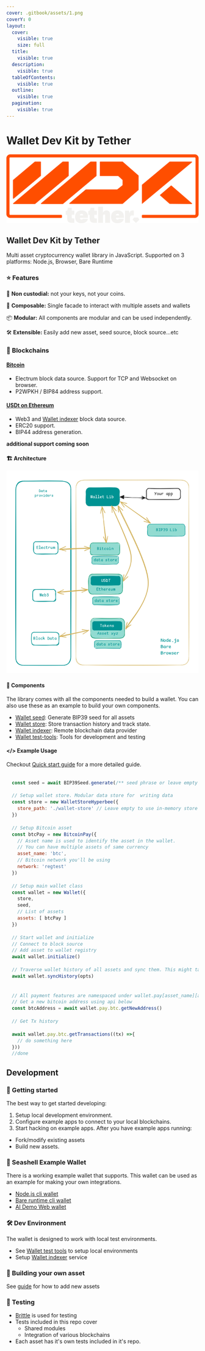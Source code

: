 ```yaml
---
cover: .gitbook/assets/1.png
coverY: 0
layout:
  cover:
    visible: true
    size: full
  title:
    visible: true
  description:
    visible: true
  tableOfContents:
    visible: true
  outline:
    visible: true
  pagination:
    visible: true
---
```


# Wallet Dev Kit by Tether

[![](assets/logo.png)](https://github.com/tetherto/lib-wallet)

## Wallet Dev Kit by Tether

Multi asset cryptocurrency wallet library in JavaScript. Supported on 3 platforms: Node.js, Browser, Bare Runtime

### ⭐ Features

🔑 **Non custodial:** not your keys, not your coins.

🧩 **Composable:** Single facade to interact with multiple assets and wallets

📦 **Modular:** All components are modular and can be used independently.

🛠️ **Extensible:** Easily add new asset, seed source, block source...etc

### 🔗 Blockchains

#### [Bitcoin](blockchains/wallet-pay-btc.md)

* Electrum block data source. Support for TCP and Websocket on browser.
* P2WPKH / BIP84 address support.

#### [USDt on Ethereum](blockchains/wallet-pay-eth-erc20.md)

* Web3 and [Wallet indexer](components/wallet-indexer.md) block data source.
* ERC20 support.
* BIP44 address generation.

**additional support coming soon**

#### 🏗️ Architecture

![Architecture](assets/architecture.png)

#### 🧩 Components

The library comes with all the components needed to build a wallet. You can also use these as an example to build your own components.

* [Wallet seed](components/wallet-seed.md): Generate BIP39 seed for all assets
* [Wallet store](components/wallet-store.md): Store transaction history and track state.
* [Wallet indexer](components/wallet-indexer.md): Remote blockchain data provider
* [Wallet test-tools](components/wallet-test-tools.md): Tools for development and testing

#### **\</>** Example Usage

Checkout [Quick start guide](guides/getting-started.md) for a more detailed guide.

```javascript

  const seed = await BIP39Seed.generate(/** seed phrase or leave empty to generate one */)

  // Setup wallet store. Modular data store for  writing data
  const store = new WalletStoreHyperbee({
    store_path: './wallet-store' // Leave empty to use in-memory store
  })

  // Setup Bitcoin asset
  const btcPay = new BitcoinPay({
    // Asset name is used to identify the asset in the wallet.
    // You can have multiple assets of same currency
    asset_name: 'btc',
    // Bitcoin network you'll be using
    network: 'regtest'
  })

  // Setup main wallet class
  const wallet = new Wallet({
    store,
    seed,
    // List of assets 
    assets: [ btcPay ]
  })

  // Start wallet and initialize
  // Connect to block source 
  // Add asset to wallet registry 
  await wallet.initialize()

  // Traverse wallet history of all assets and sync them. This might take a while depending on wallet size 
  await wallet.syncHistory(opts)


  // All payment features are namespaced under wallet.pay[asset_name][action](opts, ...args)
  // Get a new bitcoin address using api below
  const btcAddress = await wallet.pay.btc.getNewAddress()

  // Get Tx history

  await wallet.pay.btc.getTransactions((tx) =>{
    // do something here 
  }))
  //done 

```

## Development

### 🚀 Getting started

The best way to get started developing:

1. Setup local development environment.
2. Configure example apps to connect to your local blockchains.
3. Start hacking on example apps. After you have example apps running:

* Fork/modify existing assets
* Build new assets.

### 🐚 Seashell Example Wallet

There is a working example wallet that supports. This wallet can be used as an example for making your own integrations.

* [Node.js cli wallet](examples/node/seashell-node.md)
* [Bare runtime cli wallet](examples/bare/seashell-bare.md)
* [AI Demo Web wallet](examples/web/ai-demo-app.md)

### 🛠️ Dev Environment

The wallet is designed to work with local test environments.

* See [Wallet test tools](components/wallet-test-tools.md) to setup local environments
* Setup [Wallet indexer](components/wallet-indexer.md) service

### 🍱 Building your own asset

See [guide](guides/integrating-new-assets.md) for how to add new assets

### 🧪 Testing

* [Brittle](https://github.com/holepunchto/brittle) is used for testing
* Tests included in this repo cover
  * Shared modules
  * Integration of various blockchains
* Each asset has it's own tests included in it's repo.
